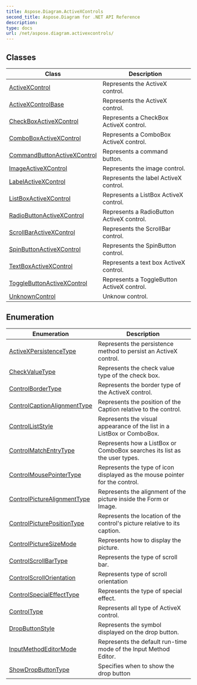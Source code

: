 ```yaml
---
title: Aspose.Diagram.ActiveXControls
second_title: Aspose.Diagram for .NET API Reference
description: 
type: docs
url: /net/aspose.diagram.activexcontrols/
---
```



## Classes

| Class | Description |
| --- | --- |
| [ActiveXControl](./activexcontrol/) | Represents the ActiveX control. |
| [ActiveXControlBase](./activexcontrolbase/) | Represents the ActiveX control. |
| [CheckBoxActiveXControl](./checkboxactivexcontrol/) | Represents a CheckBox ActiveX control. |
| [ComboBoxActiveXControl](./comboboxactivexcontrol/) | Represents a ComboBox ActiveX control. |
| [CommandButtonActiveXControl](./commandbuttonactivexcontrol/) | Represents a command button. |
| [ImageActiveXControl](./imageactivexcontrol/) | Represents the image control. |
| [LabelActiveXControl](./labelactivexcontrol/) | Represents the label ActiveX control. |
| [ListBoxActiveXControl](./listboxactivexcontrol/) | Represents a ListBox ActiveX control. |
| [RadioButtonActiveXControl](./radiobuttonactivexcontrol/) | Represents a RadioButton ActiveX control. |
| [ScrollBarActiveXControl](./scrollbaractivexcontrol/) | Represents the ScrollBar control. |
| [SpinButtonActiveXControl](./spinbuttonactivexcontrol/) | Represents the SpinButton control. |
| [TextBoxActiveXControl](./textboxactivexcontrol/) | Represents a text box ActiveX control. |
| [ToggleButtonActiveXControl](./togglebuttonactivexcontrol/) | Represents a ToggleButton ActiveX control. |
| [UnknownControl](./unknowncontrol/) | Unknow control. |
## Enumeration

| Enumeration | Description |
| --- | --- |
| [ActiveXPersistenceType](./activexpersistencetype/) | Represents the persistence method to persist an ActiveX control. |
| [CheckValueType](./checkvaluetype/) | Represents the check value type of the check box. |
| [ControlBorderType](./controlbordertype/) | Represents the border type of the ActiveX control. |
| [ControlCaptionAlignmentType](./controlcaptionalignmenttype/) | Represents the position of the Caption relative to the control. |
| [ControlListStyle](./controlliststyle/) | Represents the visual appearance of the list in a ListBox or ComboBox. |
| [ControlMatchEntryType](./controlmatchentrytype/) | Represents how a ListBox or ComboBox searches its list as the user types. |
| [ControlMousePointerType](./controlmousepointertype/) | Represents the type of icon displayed as the mouse pointer for the control. |
| [ControlPictureAlignmentType](./controlpicturealignmenttype/) | Represents the alignment of the picture inside the Form or Image. |
| [ControlPicturePositionType](./controlpicturepositiontype/) | Represents the location of the control's picture relative to its caption. |
| [ControlPictureSizeMode](./controlpicturesizemode/) | Represents how to display the picture. |
| [ControlScrollBarType](./controlscrollbartype/) | Represents the type of scroll bar. |
| [ControlScrollOrientation](./controlscrollorientation/) | Represents type of scroll orientation |
| [ControlSpecialEffectType](./controlspecialeffecttype/) | Represents the type of special effect. |
| [ControlType](./controltype/) | Represents all type of ActiveX control. |
| [DropButtonStyle](./dropbuttonstyle/) | Represents the symbol displayed on the drop button. |
| [InputMethodEditorMode](./inputmethodeditormode/) | Represents the default run-time mode of the Input Method Editor. |
| [ShowDropButtonType](./showdropbuttontype/) | Specifies when to show the drop button |


